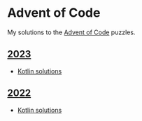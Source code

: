 # Advent of Code

My solutions to the [Advent of Code](https://adventofcode.com/) puzzles.

## [2023](https://adventofcode.com/2023)
- [Kotlin solutions](2023/kotlin)

## [2022](https://adventofcode.com/2022)
- [Kotlin solutions](2022/kotlin)
